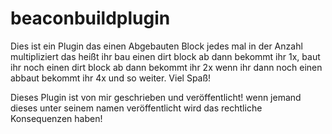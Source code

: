 # beaconbuildplugin
Dies ist ein Plugin das einen Abgebauten Block jedes mal in der Anzahl multipliziert das heißt ihr bau einen dirt block ab dann bekommt ihr 1x, baut ihr noch einen dirt block ab dann bekommt ihr 2x wenn ihr dann noch einen abbaut bekommt ihr 4x und so weiter. Viel Spaß!



Dieses Plugin ist von mir geschrieben und veröffentlicht! 
wenn jemand dieses unter seinem namen veröffentlicht wird das rechtliche Konsequenzen haben!


